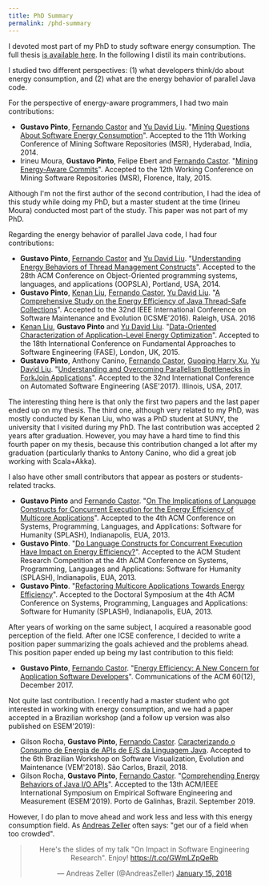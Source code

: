 ```yaml
---
title: PhD Summary
permalink: /phd-summary
---
```


I devoted most part of my PhD to study software energy consumption. The full thesis [is available here](http://gustavopinto.github.io/lost+found/thesis.pdf). In the following I distil its main contributions.

I studied two different perspectives: (1) what developers think/do about energy consumption, and (2) what are the energy behavior of parallel Java code.

For the perspective of energy-aware programmers, I had two main contributions:

- **Gustavo Pinto**, [Fernando Castor](https://sites.google.com/a/cin.ufpe.br/castor/) and [Yu David Liu](http://www.cs.binghamton.edu/~davidl/). "[Mining Questions About Software Energy Consumption](http://gustavopinto.github.io/lost+found/msr2014.pdf)". Accepted to the 11th Working Conference of Mining Software Repositories (MSR), Hyderabad, India, 2014.<br/>
- Irineu Moura, **Gustavo Pinto**, Felipe Ebert and [Fernando Castor](https://sites.google.com/a/cin.ufpe.br/castor/). "[Mining Energy-Aware Commits](http://gustavopinto.github.io/lost+found/msr2015.pdf)". Accepted to the 12th Working Conference on Mining Software Repositories (MSR), Florence, Italy, 2015.

Although I'm not the first author of the second contribution, I had the idea of this study while doing my PhD, but a master student at the time (Irineu Moura) conducted most part of the study. This paper was not part of my PhD.

Regarding the energy behavior of parallel Java code, I had four contributions:
- **Gustavo Pinto**, [Fernando Castor](https://sites.google.com/a/cin.ufpe.br/castor/) and [Yu David Liu](http://www.cs.binghamton.edu/~davidl/). "[Understanding Energy Behaviors of Thread Management Constructs](http://gustavopinto.github.io/lost+found/oopsla2014.pdf)". Accepted to the 28th ACM Conference on Object-Oriented programming systems, languages, and applications (OOPSLA), Portland, USA, 2014.<br/>
- **Gustavo Pinto**, [Kenan Liu](https://www.linkedin.com/pub/kenan-liu/40/855/29), [Fernando Castor](https://sites.google.com/a/cin.ufpe.br/castor/), [Yu David Liu](http://www.cs.binghamton.edu/~davidl/). "[A Comprehensive Study on the Energy Efficiency of Java Thread-Safe Collections](http://gustavopinto.github.io/lost+found/icsme2016.pdf)". Accepted to the 32nd IEEE International Conference on Software Maintenance and Evolution (ICSME'2016). Raleigh, USA. 2016
- [Kenan Liu](https://www.linkedin.com/pub/kenan-liu/40/855/29), **Gustavo Pinto** and [Yu David Liu](http://www.cs.binghamton.edu/~davidl/). "[Data-Oriented Characterization of Application-Level Energy Optimization](http://gustavopinto.github.io/lost+found/fase2015.pdf)". Accepted to the 18th International Conference on Fundamental Approaches to Software Engineering (FASE), London, UK, 2015.
- **Gustavo Pinto**, Anthony Canino, [Fernando Castor](https://sites.google.com/a/cin.ufpe.br/castor/), [Guoqing Harry Xu](http://www.ics.uci.edu/~guoqingx/), [Yu David Liu](http://www.cs.binghamton.edu/~davidl/). "[Understanding and Overcoming Parallelism Bottlenecks in ForkJoin Applications](http://gustavopinto.github.io/lost+found/ase2017.pdf)". Accepted to the 32nd International Conference on Automated Software Engineering (ASE'2017). Illinois, USA, 2017.

The interesting thing here is that only the first two papers and the last paper ended up on my thesis. The third one, although very related to my PhD, was mostly conducted by Kenan Liu, who was a PhD student at SUNY, the university that I visited during my PhD. The last contribution was accepted 2 years after graduation. However, you may have a hard time to find this fourth paper on my thesis, because this contribution changed a lot after my graduation (particularly thanks to Antony Canino, who did a great job working with Scala+Akka).

I also have other small contributors that appear as posters or students-related tracks.

- **Gustavo Pinto** and [Fernando Castor](https://sites.google.com/a/cin.ufpe.br/castor/). "[On The Implications of Language Constructs for Concurrent Execution for the Energy Efficiency of Multicore Applications]((http://gustavopinto.github.io/lost+found/splash-poster2013.pdf))". Accepted to the 4th ACM Conference on Systems, Programming, Languages, and Applications: Software for Humanity (SPLASH), Indianapolis, EUA, 2013.
- **Gustavo Pinto**. "[Do Language Constructs for Concurrent Execution Have Impact on Energy Efficiency?](http://gustavopinto.github.io/lost+found/splash-acm-src2013.pdf)". Accepted to the ACM Student Research Competition at the 4th ACM Conference on Systems, Programming, Languages and Applications: Software for Humanity (SPLASH), Indianapolis, EUA, 2013.
- **Gustavo Pinto**. "[Refactoring Multicore Applications Towards Energy Efficiency](http://gustavopinto.github.io/lost+found/splash-doc-symp2013.pdf)". Accepted to the Doctoral Symposium at the 4th ACM Conference on Systems, Programming, Languages and Applications: Software for Humanity (SPLASH), Indianapolis, EUA, 2013.

After years of working on the same subject, I acquired a reasonable good perception of the field. After one ICSE conference, I decided to write a position paper summarizing the goals achieved and the problems ahead. This position paper ended up being my last contribution to this field:

- **Gustavo Pinto**, [Fernando Castor](https://sites.google.com/a/cin.ufpe.br/castor/). "[Energy Efficiency: A New Concern for Application Software Developers](http://gustavopinto.github.io/lost+found/cacm2017.pdf)". Communications of the ACM 60(12), December 2017.<br/>

Not quite last contribution. I recently had a master student who got interested in working with energy consumption, and we had a paper accepted in a Brazilian workshop (and a follow up version was also published on ESEM'2019):

- Gilson Rocha, **Gustavo Pinto**, [Fernando Castor](https://sites.google.com/a/cin.ufpe.br/castor/). [Caracterizando o Consumo de Energia de APIs de E/S da Linguagem Java](http://gustavopinto.github.io/lost+found/vem2018.pdf). Accepted to the 6th Brazilian Workshop on Software Visualization, Evolution and Maintenance (VEM'2018). São Carlos, Brazil, 2018.
- Gilson Rocha, **Gustavo Pinto**, [Fernando Castor](https://sites.google.com/a/cin.ufpe.br/castor/). "[Comprehending Energy Behaviors of Java I/O APIs](http://gustavopinto.github.io/lost+found/esem2019c.pdf)". Accepted to the 13th ACM/IEEE International Symposium on Empirical Software Engineering and Measurement (ESEM'2019). Porto de Galinhas, Brazil. September 2019. 

However, I do plan to move ahead and work less and less with this energy consumption field. As [Andreas Zeller](http://andreas-zeller.blogspot.com.br/) often says: "get our of a field when too crowded".

<center>
<blockquote class="twitter-tweet" data-lang="en"><p lang="en" dir="ltr">Here&#39;s the slides of my talk &quot;On Impact in Software Engineering Research&quot;.  Enjoy! <a href="https://t.co/GWmLZpQeRb">https://t.co/GWmLZpQeRb</a></p>&mdash; Andreas Zeller (@AndreasZeller) <a href="https://twitter.com/AndreasZeller/status/952851846284087296?ref_src=twsrc%5Etfw">January 15, 2018</a></blockquote>
<script async src="https://platform.twitter.com/widgets.js" charset="utf-8"></script>
</center>
